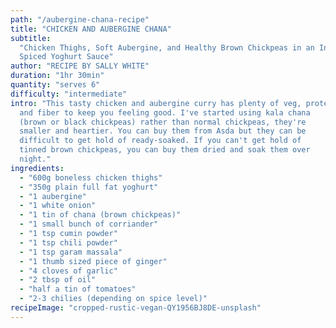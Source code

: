 ```yaml
---
path: "/aubergine-chana-recipe"
title: "CHICKEN AND AUBERGINE CHANA"
subtitle:
  "Chicken Thighs, Soft Aubergine, and Healthy Brown Chickpeas in an Indian
  Spiced Yoghurt Sauce"
author: "RECIPE BY SALLY WHITE"
duration: "1hr 30min"
quantity: "serves 6"
difficulty: "intermediate"
intro: "This tasty chicken and aubergine curry has plenty of veg, protein,
  and fiber to keep you feeling good. I've started using kala chana
  (brown or black chickpeas) rather than normal chickpeas, they're
  smaller and heartier. You can buy them from Asda but they can be
  difficult to get hold of ready-soaked. If you can't get hold of
  tinned brown chickpeas, you can buy them dried and soak them over
  night."
ingredients:
  - "600g boneless chicken thighs"
  - "350g plain full fat yoghurt"
  - "1 aubergine"
  - "1 white onion"
  - "1 tin of chana (brown chickpeas)"
  - "1 small bunch of corriander"
  - "1 tsp cumin powder"
  - "1 tsp chili powder"
  - "1 tsp garam massala"
  - "1 thumb sized piece of ginger"
  - "4 cloves of garlic"
  - "2 tbsp of oil"
  - "half a tin of tomatoes"
  - "2-3 chilies (depending on spice level)"
recipeImage: "cropped-rustic-vegan-QY1956BJ8DE-unsplash"
---
```

